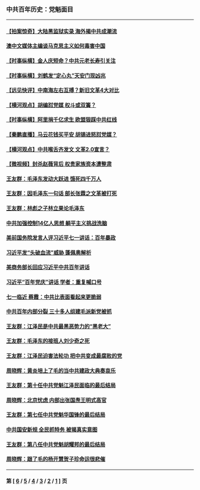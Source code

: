 ### 中共百年历史：党魁面目
---
#### [【拍案惊奇】大陆黑监狱实录 海外揭中共成潮流](../../pages/nf1176107/n13288853.md?10110430) 
#### [澳中文媒体主编谈马克思主义如何毒害中国](../../pages/nf1176107/n13257387.md?10110430) 
#### [【时事纵横】金人庆短命？中共元老长寿引关注](../../pages/nf1176107/n13217934.md?10110430) 
#### [【时事纵横】刘鹤发“定心丸”天安门现凶兆](../../pages/nf1176107/n13215416.md?10110430) 
#### [【远见快评】中南海左右互搏？新旧文革4大对比](../../pages/nf1176107/n13214745.md?10110430) 
#### [【横河观点】胡编怼党媒 权斗或双簧？](../../pages/nf1176107/n13210864.md?10110430) 
#### [【时事纵横】阿里捐千亿求生 欧盟狠踩中共红线](../../pages/nf1176107/n13206431.md?10110430) 
#### [【秦鹏直播】马云花钱买平安 胡锡进怒怼党媒？](../../pages/nf1176107/n13206392.md?10110430) 
#### [【横河观点】中共喉舌齐发文 文革2.0宣言？](../../pages/nf1176107/n13201248.md?10110430) 
#### [【微视频】封杀赵薇背后 权贵家族资本遭整肃](../../pages/nf1176107/n13197798.md?10110430) 
#### [王友群：毛泽东发动大跃进 饿死四千万人](../../pages/nf1176107/n13177158.md?10110430) 
#### [王友群：因毛泽东一句话 部长张霖之文革被打死](../../pages/nf1176107/n13161711.md?10110430) 
#### [王友群：林彪之子林立果论毛泽东](../../pages/nf1176107/n13128622.md?10110430) 
#### [中共加强控制14亿人思想 躺平主义挑战洗脑](../../pages/nf1176107/n13094299.md?10110430) 
#### [美前国务院发言人评习近平七一讲话：百年暴政](../../pages/nf1176107/n13066986.md?10110430) 
#### [习近平发“头破血流”威胁 蓬佩奥解析](../../pages/nf1176107/n13063604.md?10110430) 
#### [美商务部长回应习近平中共百年讲话](../../pages/nf1176107/n13062903.md?10110430) 
#### [习近平“百年党庆”讲话 学者：重复喊口号](../../pages/nf1176107/n13061411.md?10110430) 
#### [七一临近 蔡霞：中共比表面看起来更脆弱](../../pages/nf1176107/n13056418.md?10110430) 
#### [中共百年内部分裂 三十多人组建毛派新党被抓](../../pages/nf1176107/n13044023.md?10110430) 
#### [王友群：江泽民是中共最黑恶势力的“黑老大”](../../pages/nf1176107/n13022180.md?10110430) 
#### [王友群：毛泽东的接班人刘少奇之死](../../pages/nf1176107/n12991772.md?10110430) 
#### [王友群：江泽民迫害法轮功 把中共变成最腐败的党](../../pages/nf1176107/n12947347.md?10110430) 
#### [周晓辉：黄炎培上了毛的当中共建政大典奏哀乐](../../pages/nf1176107/n12942780.md?10110430) 
#### [王友群：第十任中共党魁江泽民面临的最后结局](../../pages/nf1176107/n12933748.md?10110430) 
#### [周晓辉：北京忧虑 内部出张国焘王明式高官](../../pages/nf1176107/n12931709.md?10110430) 
#### [王友群：第七任中共党魁华国锋的最后结局](../../pages/nf1176107/n12918457.md?10110430) 
#### [中共国安新规 全民抓特务 被揭真实意图](../../pages/nf1176107/n12911615.md?10110430) 
#### [王友群：第八任中共党魁胡耀邦的最后结局](../../pages/nf1176107/n12902918.md?10110430) 
#### [周晓辉：跟了毛的杨开慧贺子珍命运很悲催](../../pages/nf1176107/n12877804.md?10110430) 

---
#### 第 [ [6](./6.md?10110430) / [5](./5.md?10110430) / [4](./4.md?10110430) / [3](./3.md?10110430) / [2](./2.md?10110430) / [1](./1.md?10110430) ] 页
